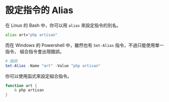 # 設定指令的 Alias

在 Linux 的 Bash 中，你可以用 `alias` 來設定指令的別名。

```bash
alias art="php artisan"
```

而在 Windows 的 Powershell 中，雖然也有 `Set-Alias` 指令，不過只能使用單一指令，
組合指令會出現錯誤。

```powershell
# 錯誤
Set-Alias -Name "art" -Value "php artisan"
```

你可以使用函式來設定組合指令。

```powershell
function art {
    & php artisan
}
```
